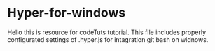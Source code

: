 # Hyper-for-windows
Hello this is resource for codeTuts tutorial. 
This file includes properly configurated settings of .hyper.js for intagration git bash on widnows.  

